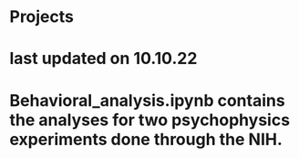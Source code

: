 # Projects

# last updated on 10.10.22

# Behavioral_analysis.ipynb contains the analyses for two psychophysics experiments done through the NIH.
